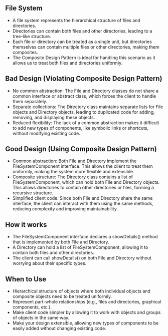## File System
- A file system represents the hierarchical structure of files and directories.
- Directories can contain both files and other directories, leading to a tree-like structure.
- Each file or directory can be treated as a single unit, but directories themselves
  can contain multiple files or other directories, making them composites.
- The Composite Design Pattern is ideal for handling this scenario
  as it allows us to treat both files and directories uniformly.


## Bad Design (Violating Composite Design Pattern)
- No common abstraction: The File and Directory classes do not share a common interface
  or abstract class, which forces the client to handle them separately.
- Separate collections: The Directory class maintains separate lists for File objects
  and Directory objects, leading to duplicated code for adding, removing, and displaying these objects.
- Reduced flexibility: The lack of a common abstraction makes it difficult to add new types of components,
  like symbolic links or shortcuts, without modifying existing code.


## Good Design (Using Composite Design Pattern)
- Common abstraction: Both File and Directory implement the FileSystemComponent interface.
  This allows the client to treat them uniformly, making the system more flexible and extensible.
- Composite structure: The Directory class contains a list of FileSystemComponent,
  which can hold both File and Directory objects.
  This allows directories to contain other directories or files, forming a recursive structure.
- Simplified client code: Since both File and Directory share the same interface,
  the client can interact with them using the same methods, reducing complexity and improving maintainability.


## How it works
- The FileSystemComponent interface declares a showDetails() method that is implemented by both File and Directory.
- A Directory can hold a list of FileSystemComponent, allowing it to contain both files and other directories.
- The client can call showDetails() on both File and Directory without worrying about their specific types.


## When to Use
- Hierarchical structure of objects where both individual objects and composite objects need to be treated uniformly.
- Represent part-whole relationships (e.g., files and directories, graphical components, etc.).
- Make client code simpler by allowing it to work with objects and groups of objects in the same way.
- Make your design extensible, allowing new types of components to be easily added without changing existing code.